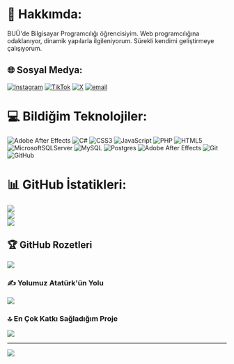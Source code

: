 # 💫 Hakkımda:
BUÜ'de Bilgisayar Programcılığı öğrencisiyim. Web programcılığına odaklanıyor, dinamik yapılarla ilgileniyorum. Sürekli kendimi geliştirmeye çalışıyorum.


## 🌐 Sosyal Medya:
[![Instagram](https://img.shields.io/badge/Instagram-%23E4405F.svg?logo=Instagram&logoColor=white)](https://instagram.com/furkanksknn_) [![TikTok](https://img.shields.io/badge/TikTok-%23000000.svg?logo=TikTok&logoColor=white)](https://tiktok.com/@Barbarostarr) [![X](https://img.shields.io/badge/X-black.svg?logo=X&logoColor=white)](https://x.com/Barbarostarr) [![email](https://img.shields.io/badge/Email-D14836?logo=gmail&logoColor=white)](mailto:furkankeskin1678@gmail.com) 

# 💻 Bildiğim Teknolojiler:
![Adobe After Effects](https://img.shields.io/badge/Adobe%20After%20Effects-9999FF.svg?style=for-the-badge&logo=Adobe%20After%20Effects&logoColor=white) ![C#](https://img.shields.io/badge/c%23-%23239120.svg?style=for-the-badge&logo=csharp&logoColor=white) ![CSS3](https://img.shields.io/badge/css3-%231572B6.svg?style=for-the-badge&logo=css3&logoColor=white) ![JavaScript](https://img.shields.io/badge/javascript-%23323330.svg?style=for-the-badge&logo=javascript&logoColor=%23F7DF1E) ![PHP](https://img.shields.io/badge/php-%23777BB4.svg?style=for-the-badge&logo=php&logoColor=white) ![HTML5](https://img.shields.io/badge/html5-%23E34F26.svg?style=for-the-badge&logo=html5&logoColor=white) ![MicrosoftSQLServer](https://img.shields.io/badge/Microsoft%20SQL%20Server-CC2927?style=for-the-badge&logo=microsoft%20sql%20server&logoColor=white) ![MySQL](https://img.shields.io/badge/mysql-4479A1.svg?style=for-the-badge&logo=mysql&logoColor=white) ![Postgres](https://img.shields.io/badge/postgres-%23316192.svg?style=for-the-badge&logo=postgresql&logoColor=white) ![Adobe After Effects](https://img.shields.io/badge/Adobe%20After%20Effects-9999FF.svg?style=for-the-badge&logo=Adobe%20After%20Effects&logoColor=white) ![Git](https://img.shields.io/badge/git-%23F05033.svg?style=for-the-badge&logo=git&logoColor=white) ![GitHub](https://img.shields.io/badge/github-%23121011.svg?style=for-the-badge&logo=github&logoColor=white)
# 📊 GitHub İstatikleri:
![](https://github-readme-stats.vercel.app/api?username=Furkan1678&theme=dark&hide_border=false&include_all_commits=false&count_private=false)<br/>
![](https://nirzak-streak-stats.vercel.app/?user=Furkan1678&theme=dark&hide_border=false)<br/>
![](https://github-readme-stats.vercel.app/api/top-langs/?username=Furkan1678&theme=dark&hide_border=false&include_all_commits=false&count_private=false&layout=compact)

## 🏆 GitHub Rozetleri
![](https://github-profile-trophy.vercel.app/?username=Furkan1678&theme=radical&no-frame=false&no-bg=true&margin-w=4)

### ✍️ **Yolumuz Atatürk'ün Yolu**
![](https://hizliresim.com/l49qkyn)



### 🔝 En Çok Katkı Sağladığım Proje
![](https://github-contributor-stats.vercel.app/api?username=Furkan1678&limit=5&theme=dark&combine_all_yearly_contributions=true)

---
[![](https://visitcount.itsvg.in/api?id=Furkan1678&icon=0&color=0)](https://visitcount.itsvg.in)

<!-- Proudly created with GPRM ( https://gprm.itsvg.in ) -->
